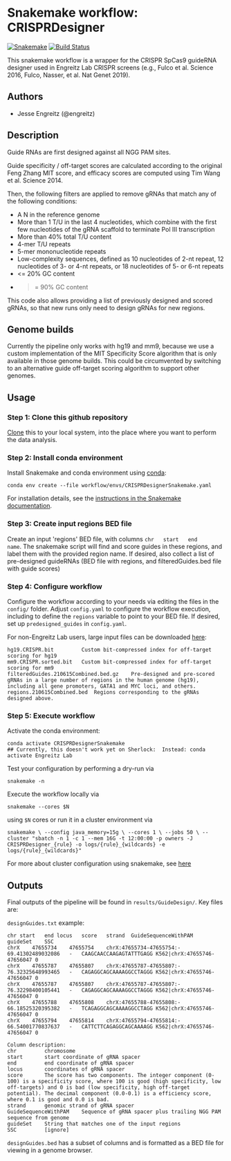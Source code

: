 # Snakemake workflow: CRISPRDesigner

[![Snakemake](https://img.shields.io/badge/snakemake-≥5.5.0-brightgreen.svg)](https://snakemake.bitbucket.io)
[![Build Status](https://travis-ci.org/snakemake-workflows/{{cookiecutter.repo_name}}.svg?branch=master)](https://travis-ci.org/snakemake-workflows/{{cookiecutter.repo_name}})

This snakemake workflow is a wrapper for the CRISPR SpCas9 guideRNA designer used in Engreitz Lab CRISPR screens (e.g., Fulco et al. Science 2016, Fulco, Nasser, et al. Nat Genet 2019).  


## Authors

* Jesse Engreitz (@engreitz)

## Description

Guide RNAs are first designed against all NGG PAM sites.  

Guide specificity / off-target scores are calculated according to the original Feng Zhang MIT score, and efficacy scores are computed using Tim Wang et al. Science 2014.  

Then, the following filters are applied to remove gRNAs that match any of the following conditions:
- A N in the reference genome
- More than 1 T/U in the last 4 nucleotides, which combine with the first few nucleotides of the gRNA scaffold to terminate Pol III transcription
- More than 40% total T/U content
- 4-mer T/U repeats
- 5-mer mononucleotide repeats 
- Low-complexity sequences, defined as 10 nucleotides of 2-nt repeat, 12 nucleotides of 3- or 4-nt repeats, or 18 nucleotides of 5- or 6-nt repeats
- <= 20% GC content
- >= 90% GC content  

This code also allows providing a list of previously designed and scored gRNAs, so that new runs only need to design gRNAs for new regions.

## Genome builds

Currently the pipeline only works with hg19 and mm9, because we use a custom implementation of the MIT Specificity Score algorithm that is only available in those genome builds.  This could be circumvented by switching to an alternative guide off-target scoring algorithm to support other genomes. 

## Usage

### Step 1: Clone this github repository

[Clone](https://help.github.com/en/articles/cloning-a-repository) this to your local system, into the place where you want to perform the data analysis.

### Step 2: Install conda environment

Install Snakemake and conda environment using [conda](https://conda.io/projects/conda/en/latest/user-guide/install/index.html):

    conda env create --file workflow/envs/CRISPRDesignerSnakemake.yaml

For installation details, see the [instructions in the Snakemake documentation](https://snakemake.readthedocs.io/en/stable/getting_started/installation.html).

### Step 3: Create input regions BED file

Create an input 'regions' BED file, with columns `chr   start   end     name`. The snakemake script will find and score guides in these regions, and label them with the provided region name.  If desired, also collect a list of pre-designed guideRNAs (BED file with regions, and filteredGuides.bed file with guide scores)

### Step 4: Configure workflow

Configure the workflow according to your needs via editing the files in the `config/` folder. Adjust `config.yaml` to configure the workflow execution, including to define the `regions` variable to point to your BED file. If desired, set up `predesigned_guides` in `config.yaml`.  

For non-Engreitz Lab users, large input files can be downloaded [here](https://drive.google.com/drive/u/1/folders/1F5-v0KopsE7hshjwMbHEryXd2wkDdR2Q):
    
    hg19.CRISPR.bit         Custom bit-compressed index for off-target scoring for hg19
    mm9.CRISPR.sorted.bit   Custom bit-compressed index for off-target scoring for mm9
    filteredGuides.210615Combined.bed.gz    Pre-designed and pre-scored gRNAs in a large number of regions in the human genome (hg19), including all gene promoters, GATA1 and MYC loci, and others. 
    regions.210615Combined.bed  Regions corresponding to the gRNAs designed above.
    

### Step 5: Execute workflow

Activate the conda environment:

    conda activate CRISPRDesignerSnakemake 
    ## Currently, this doesn't work yet on Sherlock:  Instead: conda activate Engreitz Lab

Test your configuration by performing a dry-run via

    snakemake -n

Execute the workflow locally via

    snakemake --cores $N

using `$N` cores or run it in a cluster environment via

`
snakemake \
  --config java_memory=15g \
  --cores 1 \
  --jobs 50 \
  --cluster "sbatch -n 1 -c 1 --mem 16G -t 12:00:00 -p owners -J CRISPRDesigner_{rule} -o logs/{rule}_{wildcards} -e logs/{rule}_{wildcards}"
`

For more about cluster configuration using snakemake, see [here](https://www.sichong.site/2020/02/25/snakemake-and-slurm-how-to-manage-workflow-with-resource-constraint-on-hpc/)

## Outputs

Final outputs of the pipeline will be found in `results/GuideDesign/`. Key files are:

`designGuides.txt` example:

    chr	start	end	locus	score	strand	GuideSequenceWithPAM	guideSet	SSC
    chrX	47655734	47655754	chrX:47655734-47655754:-	69.41302489032086	-	CAAGCAACCAAGAGTATTTGAGG	K562|chrX:47655746-47656047	0
    chrX	47655787	47655807	chrX:47655787-47655807:-	76.32325648993465	-	CAGAGGCAGCAAAAGGCCTAGGG	K562|chrX:47655746-47656047	0
    chrX	47655787	47655807	chrX:47655787-47655807:-	76.32298400105441	-	CAGAGGCAGCAAAAGGCCTAGGG	K562|chrX:47655746-47656047	0
    chrX	47655788	47655808	chrX:47655788-47655808:-	66.18525320395382	-	TCAGAGGCAGCAAAAGGCCTAGG	K562|chrX:47655746-47656047	0
    chrX	47655794	47655814	chrX:47655794-47655814:-	66.54001770837637	-	CATTCTTCAGAGGCAGCAAAAGG	K562|chrX:47655746-47656047	0

    Column description:
    chr         chromosome
    start       start coordinate of gRNA spacer
    end         end coordinate of gRNA spacer
    locus       coordinates of gRNA spacer
    score       The score has two components. The integer component (0-100) is a specificity score, where 100 is good (high specificity, low off-targets) and 0 is bad (low specificity, high off-target potential). The decimal component (0.0-0.1) is a efficiency score, where 0.1 is good and 0.0 is bad.
    strand      genomic strand of gRNA spacer
    GuideSequenceWithPAM    Sequence of gRNA spacer plus trailing NGG PAM sequence from genome
    guideSet    String that matches one of the input regions
    SSC         [ignore]

`designGuides.bed` has a subset of columns and is formatted as a BED file for viewing in a genome browser.
